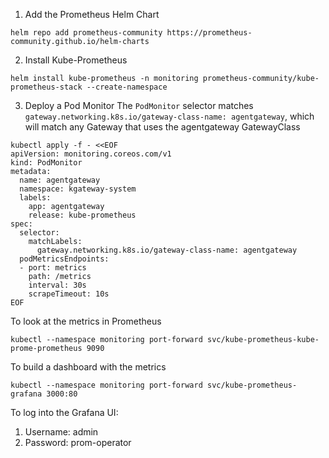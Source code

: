 1. Add the Prometheus Helm Chart

```
helm repo add prometheus-community https://prometheus-community.github.io/helm-charts
```

2. Install Kube-Prometheus
```
helm install kube-prometheus -n monitoring prometheus-community/kube-prometheus-stack --create-namespace
```

3. Deploy a Pod Monitor
The `PodMonitor` selector matches `gateway.networking.k8s.io/gateway-class-name: agentgateway`, which will match any Gateway that uses the agentgateway GatewayClass
```
kubectl apply -f - <<EOF
apiVersion: monitoring.coreos.com/v1
kind: PodMonitor
metadata:
  name: agentgateway
  namespace: kgateway-system
  labels:
    app: agentgateway
    release: kube-prometheus
spec:
  selector:
    matchLabels:
      gateway.networking.k8s.io/gateway-class-name: agentgateway
  podMetricsEndpoints:
  - port: metrics
    path: /metrics
    interval: 30s
    scrapeTimeout: 10s
EOF
```

To look at the metrics in Prometheus
```
kubectl --namespace monitoring port-forward svc/kube-prometheus-kube-prome-prometheus 9090
```

To build a dashboard with the metrics
```
kubectl --namespace monitoring port-forward svc/kube-prometheus-grafana 3000:80
```

To log into the Grafana UI:

1. Username: admin
2. Password: prom-operator